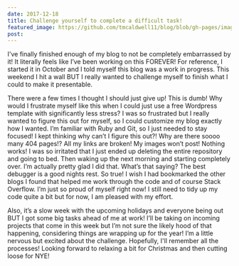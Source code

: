 ```yaml
---
date: 2017-12-18
title: Challenge yourself to complete a difficult task!
featured_image: https://github.com/tmcaldwell11/blog/blob/gh-pages/images/IMG_4192.JPG?raw=true
post:
---
```

  I've finally finished enough of my blog to not be completely embarrassed by it! It literally feels like I’ve been working on this FOREVER! For reference, I started it in October and I told myself this blog was a work in progress. This weekend I hit a wall BUT I really wanted to challenge myself to finish what I could to make it presentable.

There were a few times I thought I should just give up!  This is dumb!  Why would I frustrate myself like this when I could just use a free Wordpress template with significantly less stress? I was so frustrated but I really wanted to figure this out for myself, so I could customize my blog exactly how I wanted. I’m familiar with Ruby and Git, so I just needed to stay focused! I kept thinking why can’t I figure this out?! Why are there soooo many 404 pages!? All my links are broken! My images won’t post! Nothing works! I was so irritated that I just ended up deleting the entire repository and going to bed. Then waking up the next morning and starting completely over. I’m actually pretty glad I did that. What’s that saying? The best debugger is a good nights rest. So true! I wish I had bookmarked the other blogs I found that helped me work through the code and of course Stack Overflow. I’m just so proud of myself right now! I still need to tidy up my code quite a bit but for now, I am pleased with my effort.

Also, it’s a slow week with the upcoming holidays and everyone being out BUT I got some big tasks ahead of me at work!  I’ll be taking on incoming projects that come in this week but I’m not sure the likely hood of that happening, considering things are wrapping up for the year! I’m a little nervous but excited about the challenge. Hopefully, I'll remember all the processes! Looking forward to relaxing a bit for Christmas and then cutting loose for NYE!
